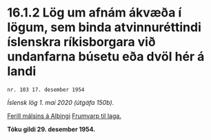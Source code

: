 # 16.1.2 Lög um afnám ákvæða í lögum, sem binda atvinnuréttindi íslenskra ríkisborgara við undanfarna búsetu eða dvöl hér á landi

`nr. 103 17. desember 1954`

_Íslensk lög 1. maí 2020 (útgáfa 150b)._

[Ferill málsins á Alþingi](https://www.althingi.is/thingstorf/thingmalalistar-eftir-thingum/ferill/?ltg=74&mnr=33)
[Frumvarp til laga.](https://www.althingi.is/altext/74/s/pdf/0033.pdf)

**Tóku gildi 29. desember 1954.**

